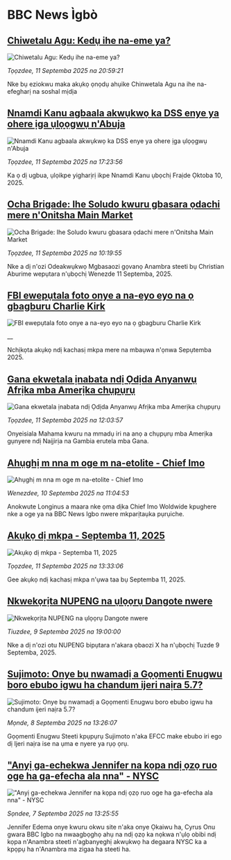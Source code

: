 # BBC News Ìgbò## [Chiwetalu Agu:  Kedụ ihe na-eme ya?](https://www.bbc.com/igbo/articles/c20v3rr8yd5o?at_medium=RSS&at_campaign=rss?at_campaign=githubrss)![Chiwetalu Agu:  Kedụ ihe na-eme ya?](https://ichef.bbci.co.uk/ace/ws/240/cpsprodpb/56f6/live/e7c48610-8f4f-11f0-b391-6936825093bd.jpg)_Tọọzdee, 11 Septemba 2025 na 20:59:21_Nke bụ eziokwu maka akụkọ ọnọdụ ahụike Chinwetala Agu na ihe na-efegharị na soshal mịdịa## [Nnamdi Kanu agbaala akwụkwọ ka DSS enye ya ohere ịga ụlọọgwụ n'Abuja](https://www.bbc.com/igbo/articles/c1jxy46j7dgo?at_medium=RSS&at_campaign=rss?at_campaign=githubrss)![Nnamdi Kanu agbaala akwụkwọ ka DSS enye ya ohere ịga ụlọọgwụ n'Abuja](https://ichef.bbci.co.uk/ace/ws/240/cpsprodpb/8659/live/9bd28540-8f31-11f0-b391-6936825093bd.png)_Tọọzdee, 11 Septemba 2025 na 17:23:56_Ka ọ dị ugbua, ụlọikpe yigharịrị ikpe Nnamdi Kanu ụbọchị Fraịde Ọktoba 10, 2025.## [Ocha Brigade: Ihe Soludo kwuru gbasara ọdachi mere n'Onitsha Main Market](https://www.bbc.com/igbo/articles/c5yg7kn0yrgo?at_medium=RSS&at_campaign=rss?at_campaign=githubrss)![Ocha Brigade: Ihe Soludo kwuru gbasara ọdachi mere n'Onitsha Main Market](https://ichef.bbci.co.uk/ace/ws/240/cpsprodpb/cf08/live/cea3c130-8ef7-11f0-ad1d-477615c292d0.jpg)_Tọọzdee, 11 Septemba 2025 na 10:19:55_Nke a dị n'ozi Odeakwụkwọ Mgbasaozi gọvanọ Anambra steeti bụ Christian Aburime wepụtara n'ụbọchị Wenezde 11 Septemba, 2025.## [FBI ewepụtala foto onye a na-eyo eyo na ọ gbagburu Charlie Kirk](https://www.bbc.co.uk/igbo/live/cgr9ekd99rxt?at_medium=RSS&at_campaign=rss?at_campaign=githubrss)![FBI ewepụtala foto onye a na-eyo eyo na ọ gbagburu Charlie Kirk](https://ichef.bbci.co.uk/ace/standard/240/cpsprodpb/e24d/live/e8300a30-8f30-11f0-84c8-99de564f0440.jpg)__Nchịkọta akụkọ ndị kachasị mkpa mere na mbaụwa n'ọnwa Sepụtemba 2025.## [Gana ekwetala ịnabata ndị Ọdịda Anyanwụ Afrịka mba Amerịka chụpụrụ](https://www.bbc.com/igbo/articles/clyx79z9xk9o?at_medium=RSS&at_campaign=rss?at_campaign=githubrss)![Gana ekwetala ịnabata ndị Ọdịda Anyanwụ Afrịka mba Amerịka chụpụrụ](https://ichef.bbci.co.uk/ace/ws/240/cpsprodpb/4f2b/live/0f0652a0-8edb-11f0-bb83-ad56c4d5c170.jpg)_Tọọzdee, 11 Septemba 2025 na 12:03:57_Onyeisiala Mahama kwuru na mmadụ iri na anọ a chụpụrụ mba Amerịka gụnyere ndị Naịjirịa na Gambia erutela mba Gana.## [Ahụghị m nna m oge m na-etolite - Chief Imo](https://www.bbc.com/igbo/articles/c77dx64yk5no?at_medium=RSS&at_campaign=rss?at_campaign=githubrss)![Ahụghị m nna m oge m na-etolite - Chief Imo](https://ichef.bbci.co.uk/ace/ws/240/cpsprodpb/3e75/live/be415950-8e35-11f0-8bfd-43c7ca883cc7.png)_Wenezdee, 10 Septemba 2025 na 11:04:53_Anokwute Longinus a maara nke ọma dịka Chief Imo Woldwide kpughere nke a oge ya na BBC News Igbo nwere mkparịtaụka pụrụiche.## [Akụkọ dị mkpa - Septemba 11, 2025](https://www.bbc.com/igbo/articles/c5yk0k4y23qo?at_medium=RSS&at_campaign=rss?at_campaign=githubrss)![Akụkọ dị mkpa - Septemba 11, 2025](https://ichef.bbci.co.uk/ace/ws/240/cpsprodpb/f1a0/live/52df1610-60be-11f0-a40e-a1af2950b220.jpg)_Tọọzdee, 11 Septemba 2025 na 13:33:06_Gee akụkọ ndị kachasị mkpa n'ụwa taa bụ Septemba 11, 2025.## [Nkwekọrịta NUPENG na ụlọọrụ Dangote nwere](https://www.bbc.com/igbo/articles/c24rnr1r19go?at_medium=RSS&at_campaign=rss?at_campaign=githubrss)![Nkwekọrịta NUPENG na ụlọọrụ Dangote nwere](https://ichef.bbci.co.uk/ace/ws/240/cpsprodpb/8c1d/live/85cc4cb0-8dae-11f0-9cf6-cbf3e73ce2b9.jpg)_Tiuzdee, 9 Septemba 2025 na 19:00:00_Nke a dị n'ozi otu NUPENG bipụtara n'akara ọbaozi X ha n'ụbọchị Tuzde 9 Septemba, 2025.## [Sujimoto: Onye bụ nwamadị a Gọọmenti Enugwu boro ebubo igwu ha chandum ijeri naịra 5.7?](https://www.bbc.com/igbo/articles/cn4l2443dk9o?at_medium=RSS&at_campaign=rss?at_campaign=githubrss)![Sujimoto: Onye bụ nwamadị a Gọọmenti Enugwu boro ebubo igwu ha chandum ijeri naịra 5.7?](https://ichef.bbci.co.uk/ace/ws/240/cpsprodpb/241d/live/f6772ce0-8cb5-11f0-8dba-f523ef168791.jpg)_Mọnde, 8 Septemba 2025 na 13:26:07_Gọọmenti Enugwu Steeti kpụpụrụ Sujimoto n'aka EFCC make ebubo iri ego dị Ijeri naịra ise na ụma e nyere ya rụọ ọrụ.## ["Anyị ga-echekwa Jennifer na kọpa ndị ọzọ ruo oge ha ga-efecha ala nna" - NYSC](https://www.bbc.com/igbo/articles/c4g6461ll3wo?at_medium=RSS&at_campaign=rss?at_campaign=githubrss)!["Anyị ga-echekwa Jennifer na kọpa ndị ọzọ ruo oge ha ga-efecha ala nna" - NYSC](https://ichef.bbci.co.uk/ace/ws/240/cpsprodpb/0076/live/4efae0b0-8b34-11f0-8abb-4d8cd1fe8125.jpg)_Sọndee, 7 Septemba 2025 na 13:25:55_Jennifer Edema onye kwuru okwu site n'aka onye Ọkaiwu ha, Cyrus Onu gwara BBC Igbo na nwaagbọghọ ahụ na ndị ọzọ ka nọkwa n'ụlọ obibi ndị kọpa n'Anambra steeti n'agbanyeghị akwụkwọ ha degaara NYSC ka a kpọpụ ha n'Anambra ma zigaa ha steeti ha.